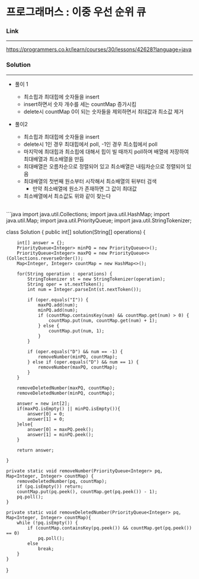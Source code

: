프로그래머스 : 이중 우선 순위 큐
===

### Link
---
https://programmers.co.kr/learn/courses/30/lessons/42628?language=java
<br>

### Solution
---

- 풀이 1
  - 최소힙과 최대힙에 숫자들을 insert
  - insert하면서 숫자 개수를 세는 countMap 증가시킴
  - delete시 countMap 0이 되는 숫자들을 제외하면서 최대값과 최소값 제거

- 풀이2
  - 최소힙과 최대힙에 숫자들을 insert
  - delete시 1인 경우 최대힙에서 poll, -1인 경우 최소힙에서 poll
  - 마지막에 최대힙과 최소힙에 대해서 힙이 빌 때까지 poll하며 배열에 저장하여 최대배열과 최소배열을 만듬
  - 최대배열은 오름차순으로 정렬되어 있고 최소배열은 내림차순으로 정렬되어 있음
  - 최대배열의 첫번째 원소부터 시작해서 최소배열의 뒤부터 검색
    - 만약 최소배열에 원소가 존재하면 그 값이 최대값
  - 최소배열에서 최소값도 위와 같이 찾는다
  

<br>
```java
import java.util.Collections;
import java.util.HashMap;
import java.util.Map;
import java.util.PriorityQueue;
import java.util.StringTokenizer;

class Solution {
    public int[] solution(String[] operations) {

		int[] answer = {};
		PriorityQueue<Integer> minPQ = new PriorityQueue<>();
		PriorityQueue<Integer> maxPQ = new PriorityQueue<>(Collections.reverseOrder());
		Map<Integer, Integer> countMap = new HashMap<>();

		for(String operation : operations) {
			StringTokenizer st = new StringTokenizer(operation);
			String oper = st.nextToken();
			int num = Integer.parseInt(st.nextToken());

			if (oper.equals("I")) {
				maxPQ.add(num);
				minPQ.add(num);
				if (countMap.containsKey(num) && countMap.get(num) > 0) {
					countMap.put(num, countMap.get(num) + 1);
				} else {
					countMap.put(num, 1);
				}
			}

			if (oper.equals("D") && num == -1) {
				removeNumber(minPQ, countMap);
			} else if (oper.equals("D") && num == 1) {
				removeNumber(maxPQ, countMap);
			}
		}

		removeDeletedNumber(maxPQ, countMap);
		removeDeletedNumber(minPQ, countMap);

		answer = new int[2];
		if(maxPQ.isEmpty() || minPQ.isEmpty()){
			answer[0] = 0;
			answer[1] = 0;
		}else{
			answer[0] = maxPQ.peek();
			answer[1] = minPQ.peek();
		}

		return answer;

	}

	private static void removeNumber(PriorityQueue<Integer> pq, Map<Integer, Integer> countMap) {
		removeDeletedNumber(pq, countMap);
		if (pq.isEmpty()) return;
		countMap.put(pq.peek(), countMap.get(pq.peek()) - 1);
		pq.poll();
	}

	private static void removeDeletedNumber(PriorityQueue<Integer> pq, Map<Integer, Integer> countMap){
		while (!pq.isEmpty()) {
			if (countMap.containsKey(pq.peek()) && countMap.get(pq.peek()) == 0)
				pq.poll();
			else
				break;
		}
	}

}
```
